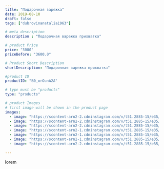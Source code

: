 ```yaml
---
title: "Подарочная варежка"
date: 2019-08-10
draft: false
tags: ["dubrovinanatalia1963"]

# meta description
description : "Подарочная варежка прихватка"

# product Price
price: "3000"
priceBefore: "3600.0"

# Product Short Description
shortDescription: "Подарочная варежка прихватка"

#product ID
productID: "B0_orOunA2A"

# type must be "products"
type: "products"

# product Images
# first image will be shown in the product page
images:
  - image: "https://scontent-arn2-2.cdninstagram.com/v/t51.2885-15/e35/67294036_2466373326967481_5595688940696962980_n.jpg?se=7&tp=1&_nc_ht=scontent-arn2-2.cdninstagram.com&_nc_cat=105&_nc_ohc=gq8-ED1AdlsAX_NsmPv&ccb=7-4&oh=a38902999888f0354ea5a83b65399843&oe=608201DA&ig_cache_key=MjEwNzU4MjA0MDg1NDQ0NjQzNw%3D%3D.2-ccb7-4"
  - image: "https://scontent-arn2-2.cdninstagram.com/v/t51.2885-15/e35/66940054_496007374498904_2298286815646404151_n.jpg?se=7&tp=1&_nc_ht=scontent-arn2-2.cdninstagram.com&_nc_cat=108&_nc_ohc=EAch4PjrYNYAX9ERFOf&ccb=7-4&oh=3a20650c2025e497f5174499045a8953&oe=608289FD&ig_cache_key=MjEwNzU4MjA0MDg3OTYwNTY4NQ%3D%3D.2-ccb7-4"
  - image: "https://scontent-arn2-2.cdninstagram.com/v/t51.2885-15/e35/69015777_920189971681832_2333053491225244145_n.jpg?se=7&tp=1&_nc_ht=scontent-arn2-2.cdninstagram.com&_nc_cat=108&_nc_ohc=voEaY3u3jeMAX-FhJro&ccb=7-4&oh=553bf347427851876a5e43a4cf5a4e3c&oe=60852E08&ig_cache_key=MjEwNzU4MjA0MDg1NDI0NTkxOQ%3D%3D.2-ccb7-4"
  - image: "https://scontent-arn2-1.cdninstagram.com/v/t51.2885-15/e35/66801070_200546357604739_3716883758137932680_n.jpg?se=7&tp=1&_nc_ht=scontent-arn2-1.cdninstagram.com&_nc_cat=107&_nc_ohc=qBz4MAkSPHsAX8ifF_S&ccb=7-4&oh=7c24a8e2abb61ab4c860ee4b5a4061cf&oe=60841845&ig_cache_key=MjEwNzU4MjA0MDg2MjY5NzE1MQ%3D%3D.2-ccb7-4"
  - image: "https://scontent-arn2-1.cdninstagram.com/v/t51.2885-15/e35/66333869_2059445161029484_3613366708192340946_n.jpg?se=7&tp=1&_nc_ht=scontent-arn2-1.cdninstagram.com&_nc_cat=104&_nc_ohc=DXUWSFQilfMAX83x41P&ccb=7-4&oh=671c2770c3a484a5ab9b637e286c723f&oe=6082CDE8&ig_cache_key=MjEwNzU4MjA0MDgzNzUxNDM1NA%3D%3D.2-ccb7-4"
  - image: "https://scontent-arn2-1.cdninstagram.com/v/t51.2885-15/e35/66348098_3175795452438374_5247896905461597622_n.jpg?se=7&tp=1&_nc_ht=scontent-arn2-1.cdninstagram.com&_nc_cat=102&_nc_ohc=r6j7WN9SWW4AX8iLo93&ccb=7-4&oh=dbca71500530a478a6ab4b102a07b671&oe=60815D7B&ig_cache_key=MjEwNzU4MjA0MDg0NTk0MTM4OA%3D%3D.2-ccb7-4"
  - image: "https://scontent-arn2-2.cdninstagram.com/v/t51.2885-15/e35/67510195_158299745295264_5098735763789636613_n.jpg?se=7&tp=1&_nc_ht=scontent-arn2-2.cdninstagram.com&_nc_cat=100&_nc_ohc=H2MAyMfBRTEAX-McHun&ccb=7-4&oh=81637371ab4d25c8cc809b2dc40e1852&oe=6083E52E&ig_cache_key=MjEwNzU4MjA0MDg3MTI1MzAyMA%3D%3D.2-ccb7-4"

---
```

lorem
